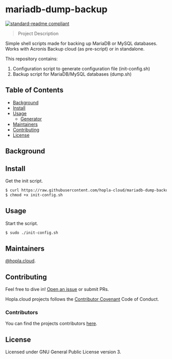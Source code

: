 # mariadb-dump-backup

[![standard-readme compliant](https://img.shields.io/badge/readme%20style-standard-brightgreen.svg?style=flat-square)](https://github.com/RichardLitt/standard-readme)

> Project Description

Simple shell scripts made for backing up MariaDB or MySQL databases.
Works with Acronis Backup cloud (as pre-script) or in standalone.

This repository contains:

1. Configuration script to generate configuration file (init-config.sh)
2. Backup script for MariaDB/MySQL databases (dump.sh) 

## Table of Contents

- [Background](#background)
- [Install](#install)
- [Usage](#usage)
	- [Generator](#generator)
- [Maintainers](#maintainers)
- [Contributing](#contributing)
- [License](#license)

## Background


## Install

Get the init script.

```sh
$ curl https://raw.githubusercontent.com/hopla-cloud/mariadb-dump-backup/master/init-config.sh -o init-config.sh
$ chmod +x init-config.sh
```

## Usage

Start the script.

```sh
$ sudo ./init-config.sh
```

## Maintainers

[@hopla.cloud](https://github.com/hopla-cloud).

## Contributing

Feel free to dive in! [Open an issue](https://github.com/hopla-cloud/mariadb-dump-backup/issues/new) or submit PRs.

Hopla.cloud projects follows the [Contributor Covenant](http://contributor-covenant.org/version/1/3/0/) Code of Conduct.

### Contributors

You can find the projects contributors [here](https://github.com/hopla-cloud/mariadb-dump-backup/graphs/contributors).

## License

Licensed under GNU General Public License version 3.
